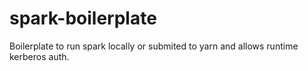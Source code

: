 # spark-boilerplate
Boilerplate to run spark locally or submited to yarn and allows runtime kerberos auth.
